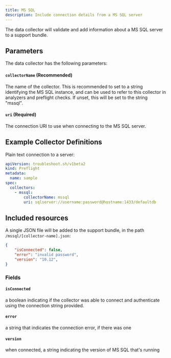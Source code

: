 ```yaml
---
title: MS SQL
description: Include connection details from a MS SQL server
---
```


The data collector will validate and add information about a MS SQL server to a support bundle.

## Parameters

The data collector has the following parameters:

#### `collectorName` (Recommended)
The name of the collector.
This is recommended to set to a string identifying the MS SQL instance, and can be used to refer to this collector in analyzers and preflight checks.
If unset, this will be set to the string "mssql".

#### `uri` (Required)
The connection URI to use when connecting to the MS SQL server.

## Example Collector Definitions

Plain text connection to a server:
```yaml
apiVersion: troubleshoot.sh/v1beta2
kind: Preflight
metadata:
  name: sample
spec:
  collectors:
    - mssql:
        collectorName: mssql
        uri: sqlserver://username:password@hostname:1433/defaultdb
```

## Included resources

A single JSON file will be added to the support bundle, in the path `/mssql/[collector-name].json`:

```json
{
    "isConnected": false,
    "error": "invalid password",
    "version": "10.12",
}
```

### Fields

#### `isConnected`
a boolean indicating if the collector was able to connect and authenticate using the connection string provided.

#### `error`
a string that indicates the connection error, if there was one

#### `version`
when connected, a string indicating the version of MS SQL that's running
